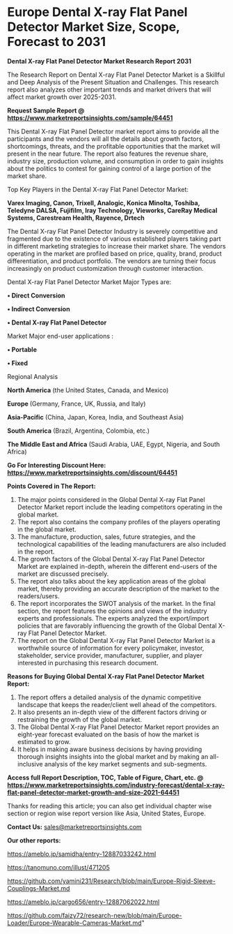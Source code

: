 # Europe Dental X-ray Flat Panel Detector Market Size, Scope, Forecast to 2031

<strong>Dental X-ray Flat Panel Detector Market Research Report 2031</strong>

The Research Report on Dental X-ray Flat Panel Detector Market is a Skillful and Deep Analysis of the Present Situation and Challenges. This research report also analyzes other important trends and market drivers that will affect market growth over 2025-2031.

<strong>Request Sample Report @ <a href=https://www.marketreportsinsights.com/sample/64451>https://www.marketreportsinsights.com/sample/64451</a></strong>

This Dental X-ray Flat Panel Detector market report aims to provide all the participants and the vendors will all the details about growth factors, shortcomings, threats, and the profitable opportunities that the market will present in the near future. The report also features the revenue share, industry size, production volume, and consumption in order to gain insights about the politics to contest for gaining control of a large portion of the market share.

Top Key Players in the Dental X-ray Flat Panel Detector Market:

<strong>Varex Imaging, Canon, Trixell, Analogic, Konica Minolta, Toshiba, Teledyne DALSA, Fujifilm, Iray Technology, Vieworks, CareRay Medical Systems, Carestream Health, Rayence, Drtech</strong>

The Dental X-ray Flat Panel Detector Industry is severely competitive and fragmented due to the existence of various established players taking part in different marketing strategies to increase their market share. The vendors operating in the market are profiled based on price, quality, brand, product differentiation, and product portfolio. The vendors are turning their focus increasingly on product customization through customer interaction.

Dental X-ray Flat Panel Detector Market Major Types are:

<strong>• Direct Conversion

• Indirect Conversion

• Dental X-ray Flat Panel Detector</strong>

Market Major end-user applications :

<strong>• Portable

• Fixed</strong>

Regional Analysis

</u><strong><b>North America</b></strong> (the United States, Canada, and Mexico)

<strong><b>Europe </b></strong>(Germany, France, UK, Russia, and Italy)

<strong><b>Asia-Pacific</b></strong> (China, Japan, Korea, India, and Southeast Asia)

<strong><b>South America</b></strong> (Brazil, Argentina, Colombia, etc.)

<strong><b>The Middle East and Africa</b></strong> (Saudi Arabia, UAE, Egypt, Nigeria, and South Africa)

<strong>Go For Interesting Discount Here: <a href=https://www.marketreportsinsights.com/discount/64451>https://www.marketreportsinsights.com/discount/64451</a></strong>

<strong>Points Covered in The Report:</strong>
<ol>
  <li>The major points considered in the Global Dental X-ray Flat Panel Detector Market report include the leading competitors operating in the global market.</li>
  <li>The report also contains the company profiles of the players operating in the global market.</li>
  <li>The manufacture, production, sales, future strategies, and the technological capabilities of the leading manufacturers are also included in the report.</li>
  <li>The growth factors of the Global Dental X-ray Flat Panel Detector Market are explained in-depth, wherein the different end-users of the market are discussed precisely.</li>
  <li>The report also talks about the key application areas of the global market, thereby providing an accurate description of the market to the readers/users.</li>
  <li>The report incorporates the SWOT analysis of the market. In the final section, the report features the opinions and views of the industry experts and professionals. The experts analyzed the export/import policies that are favorably influencing the growth of the Global Dental X-ray Flat Panel Detector Market.</li>
  <li>The report on the Global Dental X-ray Flat Panel Detector Market is a worthwhile source of information for every policymaker, investor, stakeholder, service provider, manufacturer, supplier, and player interested in purchasing this research document.</li>
</ol>
<strong>Reasons for Buying Global Dental X-ray Flat Panel Detector Market Report:</strong>

<ol>
  <li>The report offers a detailed analysis of the dynamic competitive landscape that keeps the reader/client well ahead of the competitors.</li>
  <li>It also presents an in-depth view of the different factors driving or restraining the growth of the global market.</li>
  <li>The Global Dental X-ray Flat Panel Detector Market report provides an eight-year forecast evaluated on the basis of how the market is estimated to grow.</li>
  <li>It helps in making aware business decisions by having providing thorough insights insights into the global market and by making an all-inclusive analysis of the key market segments and sub-segments.</li>
</ol>
<strong>Access full Report Description, TOC, Table of Figure, Chart, etc. @ <a href=https://www.marketreportsinsights.com/industry-forecast/dental-x-ray-flat-panel-detector-market-growth-and-size-2021-64451>https://www.marketreportsinsights.com/industry-forecast/dental-x-ray-flat-panel-detector-market-growth-and-size-2021-64451</a></strong>


Thanks for reading this article; you can also get individual chapter wise section or region wise report version like Asia, United States, Europe.

<strong>Contact Us:</strong>
sales@marketreportsinsights.com

<strong>Our other reports:</strong>

<a href=https://ameblo.jp/samidha/entry-12887033242.html>https://ameblo.jp/samidha/entry-12887033242.html</a>

<a href=https://tanomuno.com/illust/471205>https://tanomuno.com/illust/471205</a>

<a href=https://github.com/yamini231/Research/blob/main/Europe-Rigid-Sleeve-Couplings-Market.md>https://github.com/yamini231/Research/blob/main/Europe-Rigid-Sleeve-Couplings-Market.md</a>

<a href=https://ameblo.jp/cargo656/entry-12887062022.html>https://ameblo.jp/cargo656/entry-12887062022.html</a>

<a href=https://github.com/faizy72/research-new/blob/main/Europe-Loader/Europe-Wearable-Cameras-Market.md>https://github.com/faizy72/research-new/blob/main/Europe-Loader/Europe-Wearable-Cameras-Market.md</a>"
